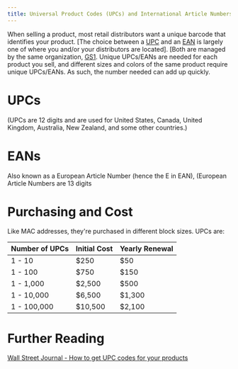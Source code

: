 ```yaml
---
title: Universal Product Codes (UPCs) and International Article Numbers (EANs)
---
```


When selling a product, most retail distributors want a unique barcode that identifies your product. [The choice between a [UPC](https://www.wikiwand.com/en/Universal_Product_Code) and an [EAN](https://www.wikiwand.com/en/International_Article_Number) is largely one of where you and/or your distributors are located]. [Both are managed by the same organization, [GS1](GS1.org). Unique UPCs/EANs are needed for each product you sell, and different sizes and colors of the same product require unique UPCs/EANs. As such, the number needed can add up quickly.

# UPCs

(UPCs are 12 digits and are used for United States, Canada, United Kingdom, Australia, New Zealand, and some other countries.)

# EANs

Also known as a European Article Number (hence the E in EAN), (European Article Numbers are 13 digits

# Purchasing and Cost

Like MAC addresses, they're purchased in different block sizes. UPCs are:

| Number of UPCs | Initial Cost | Yearly Renewal |
|----------------|--------------|----------------|
|1 - 10	       | $250         |$50             |
|1 - 100         | $750         |$150            |
|1 - 1,000       | $2,500       |$500            |
|1 - 10,000      | $6,500       |$1,300          |
|1 - 100,000     | $10,500      |$2,100          |

# Further Reading

[Wall Street Journal - How to get UPC codes for your products](http://guides.wsj.com/small-business/starting-a-business/how-to-get-upc-codes-for-your-products-2/)